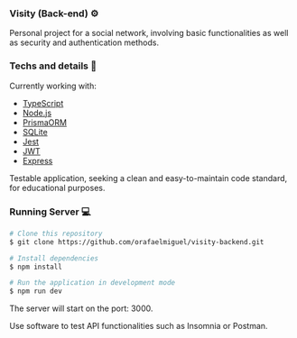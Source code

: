 ### Visity (Back-end) ⚙️

Personal project for a social network, involving basic functionalities as well as security and authentication methods.

### Techs and details 🔧

Currently working with: 

- [TypeScript](https://www.typescriptlang.org/docs/)
- [Node.js](https://nodejs.org/en/)
- [PrismaORM](https://www.prisma.io/docs)
- [SQLite](https://www.sqlite.org/docs.html)
- [Jest](https://jestjs.io/pt-BR/docs/getting-started)
- [JWT](https://jwt.io/introduction)
- [Express](https://expressjs.com/pt-br/)

Testable application, seeking a clean and easy-to-maintain code standard, for educational purposes.

### Running Server 💻

```bash
# Clone this repository
$ git clone https://github.com/orafaelmiguel/visity-backend.git

# Install dependencies
$ npm install

# Run the application in development mode
$ npm run dev
```
The server will start on the port: 3000.

Use software to test API functionalities such as Insomnia or Postman.
